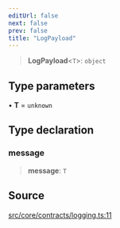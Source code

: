 ```yaml
---
editUrl: false
next: false
prev: false
title: "LogPayload"
---
```


> **LogPayload**\<`T`\>: `object`

## Type parameters

• **T** = `unknown`

## Type declaration

### message

> **message**: `T`

## Source

[src/core/contracts/logging.ts:11](https://github.com/sern-handler/handler/blob/04c4625bfa2f746935f4a8cee62b77cdffd86684/src/core/contracts/logging.ts#L11)
